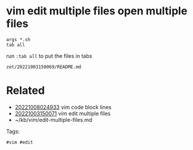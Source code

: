 # vim edit multiple files open multiple files
```vim
args *.sh
tab all
```
run `:tab all` to put the files in tabs

` zet/20221003150069/README.md `

# Related

- [20221008024933](/zet/20221008024933/README.md) vim code block lines
- [20221003150071](/zet/20221003150071/README.md) vim edit multiple files
- ~/kb/vim/edit-multiple-files.md

Tags:

    #vim #edit 
